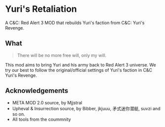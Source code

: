 # Yuri's Retaliation
A C&amp;C: Red Alert 3 MOD that rebuilds Yuri's faction from C&amp;C: Yuri's Revenge.

## What
> There will be no more free will, only my will.

This mod aims to bring Yuri and his army back to Red Alert 3 universe. We try our best to follow the original/official settings of Yuri's faction in C&amp;C Yuri's Revenge.

## Acknowledgements
- META MOD 2.0 source, by Mjjstral
- Upheval & Insurrection source, by Bibber, jkjuuu, 矛式迷你潜艇, suvzi and so on.
- All tools from the coummnity
